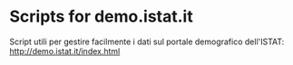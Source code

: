 Scripts for demo.istat.it
=========================

Script utili per gestire facilmente i dati sul portale demografico dell'ISTAT: http://demo.istat.it/index.html
